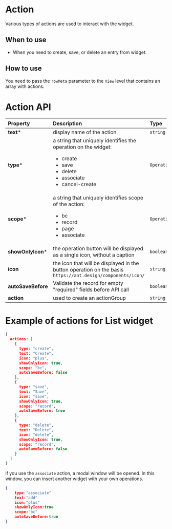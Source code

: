 # Action

Various types of actions are used to interact with the widget.

## When to use
- When you need to create, save, or delete an entry from widget.

## How to use
You need to pass the `rowMeta` parameter to the `View` level that contains an array with actions.

# Action API

|  Property |  Description | Type  |
|:---|:---|:---|
| **text***  | display name of the action | `string`  |
| **type***  | a string that uniquely identifies the operation on the widget: <ul><li>create</li><li>save</li><li>delete</li><li>associate</li><li>cancel-create</li></ui> | `OperationType`  |
| **scope***  | a string that uniquely identifies scope of the action: <ul><li>bc</li><li>record</li><li>page</li><li>associate</li></ui>| `OperationScope` |
| **showOnlyIcon***  | the operation button will be displayed as a single icon, without a caption | `boolean` |
| **icon**  | the icon that will be displayed in the button operation on the basis `https://ant.design/components/icon/` |  `string` |
| **autoSaveBefore**  | Validate the record for empty "required" fields before API call |  `boolean` |
| **action**  | used to create an actionGroup |  `string` |


# Example of actions for List widget
```json 
{
  actions: [
    {
      type: "create",
      text: "Create",
      icon: "plus",
      showOnlyIcon: true,
      scope: "bc",
      autoSaveBefore: false
    },
    {
      type: "save",
      text: "Save",
      icon: "save",
      showOnlyIcon: true,
      scope: "record",
      autoSaveBefore: true
    },
    {
      type: "delete",
      text: "Delete",
      icon: "delete",
      showOnlyIcon: true,
      scope: "record",
      autoSaveBefore: false
    }
  ]
}
```


if you use the `associate` action, a modal window will be opened. In this window, you can insert another widget with your own operations.
```json 
{
    type:"associate"
    text:"add"
    icon:"plus"
    showOnlyIcon:true
    scope:"bc"
    autoSaveBefore:true
}
```